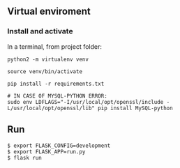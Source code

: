 ## Virtual enviroment
### Install and activate
In a terminal, from project folder:

```
python2 -m virtualenv venv

source venv/bin/activate

pip install -r requirements.txt

# IN CASE OF MYSQL-PYTHON ERROR:
sudo env LDFLAGS="-I/usr/local/opt/openssl/include -L/usr/local/opt/openssl/lib" pip install MySQL-python
```

## Run
```
$ export FLASK_CONFIG=development
$ export FLASK_APP=run.py
$ flask run
```
